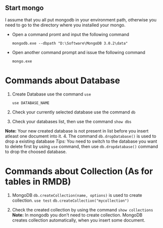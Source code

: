 ## Start mongo

  I assume that you all put mongodb in your environment path, otherwise you need to go to the directory where you installed your mongo.

  * Open a command promt and input the following command 
    
    `mongodb.exe --dbpath "D:\Software\MongoDB 3.0.2\data"`
  * Open another command prompt and issue the following command 
   
    `mongo.exe`
  
# Commands about Database 

1. Create Database use the command `use`

    `use DATABASE_NAME`
2. Check your currently selected database use the command `db`

3. Check your databases list, then use the command `show dbs`

**Note:** Your new created database is not present in list before you insert atleast one document into it.
4. The command `db.dropDatabase()` is used to drop a existing database
*Tips:* You need to switch to the database you want to delete first by using `use` command, then use `db.dropdatabase()` command to drop the choosed database.

# Commands about Collection (As for tables in RMDB)

1. MongoDB `db.createCollection(name, options)` is used to create collection.
  `use test`
  `db.createCollection("mycollection")`

2. Check the created collection by using the command `show collections`
**Note:** In mongodb you don't need to create collection. MongoDB creates collection automatically, when you insert some document.




